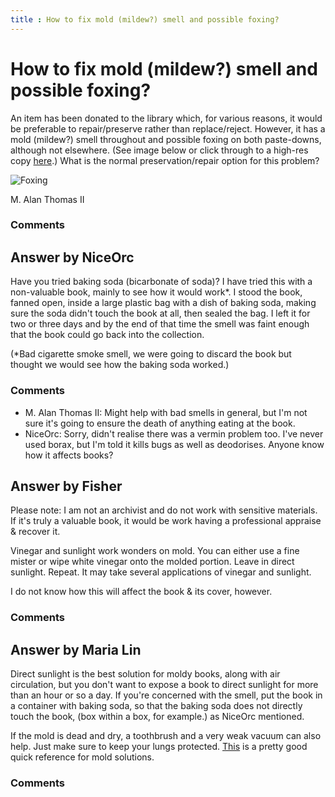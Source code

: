 ```yaml
---
title : How to fix mold (mildew?) smell and possible foxing?
---
```

How to fix mold (mildew?) smell and possible foxing?
=====================
An item has been donated to the library which, for various reasons, it
would be preferable to repair/preserve rather than replace/reject.
However, it has a mold (mildew?) smell throughout and possible foxing on
both paste-downs, although not elsewhere. (See image below or click
through to a high-res copy [here](http://i.stack.imgur.com/yqJhW.jpg).)
What is the normal preservation/repair option for this problem?

![Foxing](http://i.stack.imgur.com/yqJhW.jpg)

M. Alan Thomas II

### Comments ###


Answer by NiceOrc
----------------
Have you tried baking soda (bicarbonate of soda)? I have tried this with
a non-valuable book, mainly to see how it would work\*. I stood the
book, fanned open, inside a large plastic bag with a dish of baking
soda, making sure the soda didn't touch the book at all, then sealed the
bag. I left it for two or three days and by the end of that time the
smell was faint enough that the book could go back into the collection.

(\*Bad cigarette smoke smell, we were going to discard the book but
thought we would see how the baking soda worked.)

### Comments ###
* M. Alan Thomas II: Might help with bad smells in general, but I'm not sure it's going to
ensure the death of anything eating at the book.
* NiceOrc: Sorry, didn't realise there was a vermin problem too. I've never used
borax, but I'm told it kills bugs as well as deodorises. Anyone know how
it affects books?

Answer by Fisher
----------------
Please note: I am not an archivist and do not work with sensitive
materials. If it's truly a valuable book, it would be work having a
professional appraise & recover it.

Vinegar and sunlight work wonders on mold. You can either use a fine
mister or wipe white vinegar onto the molded portion. Leave in direct
sunlight. Repeat. It may take several applications of vinegar and
sunlight.

I do not know how this will affect the book & its cover, however.

### Comments ###

Answer by Maria Lin
----------------
Direct sunlight is the best solution for moldy books, along with air
circulation, but you don't want to expose a book to direct sunlight for
more than an hour or so a day. If you're concerned with the smell, put
the book in a container with baking soda, so that the baking soda does
not directly touch the book, (box within a box, for example.) as NiceOrc
mentioned.

If the mold is dead and dry, a toothbrush and a very weak vacuum can
also help. Just make sure to keep your lungs protected.
[This](http://www.co.snohomish.wa.us/documents/Agencies/Emergency_Management/Factsheets/flood_MOLD.pdf)
is a pretty good quick reference for mold solutions.

### Comments ###

